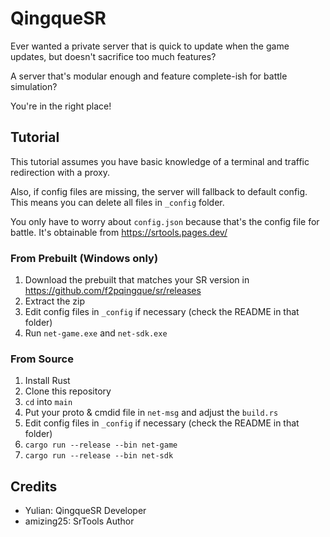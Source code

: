 # QingqueSR 

Ever wanted a private server that is quick to update when the game updates, but doesn't sacrifice too much features?

A server that's modular enough and feature complete-ish for battle simulation?

You're in the right place!

## Tutorial

This tutorial assumes you have basic knowledge of a terminal and traffic redirection with a proxy.

Also, if config files are missing, the server will fallback to default config. This means you can delete all files in `_config` folder.

You only have to worry about `config.json` because that's the config file for battle. It's obtainable from https://srtools.pages.dev/

### From Prebuilt (Windows only)

1. Download the prebuilt that matches your SR version in https://github.com/f2pqingque/sr/releases
2. Extract the zip
5. Edit config files in `_config` if necessary (check the README in that folder)
4. Run `net-game.exe` and `net-sdk.exe`

### From Source

1. Install Rust
2. Clone this repository
3. `cd` into `main`
4. Put your proto & cmdid file in `net-msg` and adjust the `build.rs`
5. Edit config files in `_config` if necessary (check the README in that folder)
6. `cargo run --release --bin net-game`
7. `cargo run --release --bin net-sdk`

## Credits
- Yulian: QingqueSR Developer
- amizing25: SrTools Author
